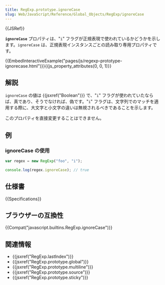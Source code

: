 ```yaml
---
title: RegExp.prototype.ignoreCase
slug: Web/JavaScript/Reference/Global_Objects/RegExp/ignoreCase
---
```


{{JSRef}}

**`ignoreCase`** プロパティは、"`i`" フラグが正規表現で使われているかどうかを示します。`ignoreCase` は、正規表現インスタンスごとの読み取り専用プロパティです。

{{EmbedInteractiveExample("pages/js/regexp-prototype-ignorecase.html")}}{{js_property_attributes(0, 0, 1)}}

## 解説

`ignoreCase` の値は {{jsxref("Boolean")}} で、"`i`" フラグが使われていたならば、真であり、そうでなければ、偽です。"`i`" フラグは、文字列でのマッチを適用する際に、大文字と小文字の違いは無視されるべきであることを示します。

このプロパティを直接変更することはできません。

## 例

### ignoreCase の使用

```js
var regex = new RegExp("foo", "i");

console.log(regex.ignoreCase); // true
```

## 仕様書

{{Specifications}}

## ブラウザーの互換性

{{Compat("javascript.builtins.RegExp.ignoreCase")}}

## 関連情報

- {{jsxref("RegExp.lastIndex")}}
- {{jsxref("RegExp.prototype.global")}}
- {{jsxref("RegExp.prototype.multiline")}}
- {{jsxref("RegExp.prototype.source")}}
- {{jsxref("RegExp.prototype.sticky")}}
